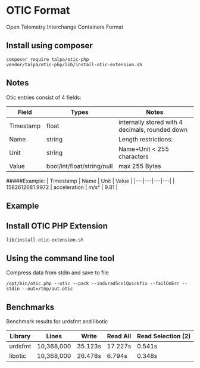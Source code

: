 # OTIC Format 

Open Telemetry Interchange Containers Format


## Install using composer

```
composer require talpa/otic-php
vendor/talpa/otic-php/lib/install-otic-extension.sh
```

## Notes
Otic entries consist of 4 fields:

| Field | Types | Notes |
|---|---|---|
| Timestamp | float | internally stored with 4 decimals, rounded down |
|Name| string | Length restrictions:|
|Unit| string |  Name+Unit < 255 characters  |
|Value| bool/int/float/string/null | max 255 Bytes|


#####Example:
| Timestamp | Name | Unit | Value |
|---|---|---|---|
| 1582612681.9972 | acceleration | m/s² | 9.81 |

## Example


## Install OTIC PHP Extension

```bash
lib/install-otic-extension.sh
```

## Using the command line tool

Compress data from stdin and save to file
```
/opt/bin/otic.php --otic --pack --indurad5colQuickfix --failOnErr --stdin --out=/tmp/out.otic
```

## Benchmarks
Benchmark results for urdsfmt and libotic

| Library | Lines | Write | Read All | Read Selection (2) |
|---------|-------|-------|----------|----------------|
| urdsfmt | 10,368,000 | 35.123s | 17.227s | 0.541s |
| libotic | 10,368,000 | 26.478s | 6.794s | 0.348s |
